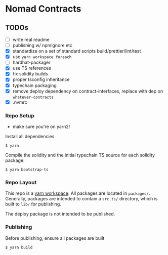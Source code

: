 # Nomad Contracts

## TODOs

- [ ] write real readme
- [ ] publishing w/ npmignore etc
- [x] standardize on a set of standard scripts build/prettier/lint/test
- [x] use `yarn workspace foreach`
- [ ] hardhat-packager
- [x] use TS references
- [x] fix solidity builds
- [x] proper tsconfig inheritance
- [x] typechain packaging
- [x] remove deploy dependency on contract-interfaces, replace with
      dep on `whatever-contracts`
- [x] .nvmrc

### Repo Setup

- make sure you're on yarn2!

Install all dependencies

```
$ yarn
```

Compile the solidity and the initial typechain TS source for each solidity
package:

```
$ yarn bootstrap-ts
```

### Repo Layout

This repo is a [yarn workspace](https://yarnpkg.com/features/workspaces). All
packages are located in `packages/`. Generally, packages are intended to
contain a `src.ts/` directory, which is built to `lib/` for publishing.

The deploy package is not intended to be published.

### Publishing

Before publishing, ensure all packages are built

```
$ yarn build
```
